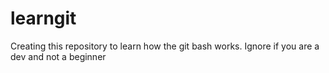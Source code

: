 # learngit
Creating this repository to learn how the git bash works. Ignore if you are a dev and not a beginner
